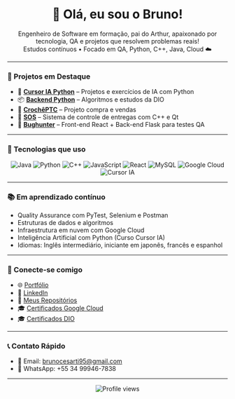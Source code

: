 <h1 align="center">👋 Olá, eu sou o Bruno!</h1>

<p align="center">
  Engenheiro de Software em formação, pai do Arthur, apaixonado por tecnologia, QA e projetos que resolvem problemas reais!<br>
  Estudos contínuos • Focado em QA, Python, C++, Java, Cloud ☁️
</p>

---

### 🚀 Projetos em Destaque

- 🤖 [**Cursor IA Python**](https://github.com/BrunoTiptc/cursor-ia) – Projetos e exercícios de IA com Python
- 📦 [**Backend Python**](https://github.com/BrunoTiptc/backend_python) – Algoritmos e estudos da DIO  
- 🧶 [**CrochêPTC**](https://github.com/BrunoTiptc/CrochePTC1) – Projeto compra e vendas  
- 🔧 [**SOS**](https://github.com/BrunoTiptc/SOS) – Sistema de controle de entregas com C++ e Qt  
- 🐞 [**Bughunter**](https://github.com/BrunoTiptc/bughunter) – Front-end React + Back-end Flask para testes QA 


---

### 🧰 Tecnologias que uso

<p align="center">
  <img src="https://img.shields.io/badge/-Java-007396?style=flat&logo=java&logoColor=white" alt="Java" />
  <img src="https://img.shields.io/badge/-Python-3776AB?style=flat&logo=python&logoColor=white" alt="Python" />
  <img src="https://img.shields.io/badge/-C++-00599C?style=flat&logo=c%2B%2B&logoColor=white" alt="C++" />
  <img src="https://img.shields.io/badge/-JavaScript-F7DF1E?style=flat&logo=javascript&logoColor=black" alt="JavaScript" />
  <img src="https://img.shields.io/badge/-React-61DAFB?style=flat&logo=react&logoColor=black" alt="React" />
  <img src="https://img.shields.io/badge/-MySQL-4479A1?style=flat&logo=mysql&logoColor=white" alt="MySQL" />
  <img src="https://img.shields.io/badge/-Google%20Cloud-4285F4?style=flat&logo=googlecloud&logoColor=white" alt="Google Cloud" />
  <img src="https://img.shields.io/badge/-IA%20Python-FF6F00?style=flat&logo=python&logoColor=white" alt="Cursor IA" />
</p>

---

### 📚 Em aprendizado contínuo

- Quality Assurance com PyTest, Selenium e Postman  
- Estruturas de dados e algoritmos  
- Infraestrutura em nuvem com Google Cloud  
- Inteligência Artificial com Python (Curso Cursor IA)  
- Idiomas: Inglês intermediário, iniciante em japonês, francês e espanhol  

---

### 🔗 Conecte-se comigo

- 🌐 [Portfólio](https://brunotiptc.github.io/Desenvolvimento-Web/)  
- 💼 [LinkedIn](https://www.linkedin.com/in/bruno-c%C3%A9sar-0b54091b0)  
- 📂 [Meus Repositórios](https://github.com/BrunoTiptc?tab=repositories)  
- 🎓 [Certificados Google Cloud](https://www.cloudskillsboost.google/public_profiles/7003e257-03d8-4227-8d7b-039b95b601e1?locale=pt_BR)
- 🎓 [Certificados DIO](https://www.dio.me/users/brunimptc2009)


---

### 📞 Contato Rápido

- 📧 Email: [brunocesarti95@gmail.com](mailto:brunocesarti95@gmail.com)  
- 📱 WhatsApp: +55 34 99946-7838  

---

<p align="center">
  <img src="https://komarev.com/ghpvc/?username=BrunoTiptc&color=blue" alt="Profile views" />
</p>
